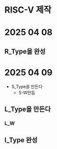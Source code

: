# RISC-V 제작

# 2025 04 08
## R_Type을 완성 

# 2025  04 09  
- S_Type을 만든다 
  - S-W만듬 
## L_Type을 만든다 
### L_W  
## I_Type 완성 
